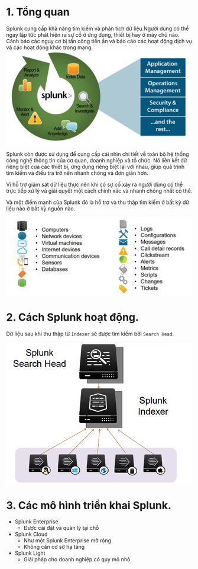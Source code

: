 # 1. Tổng quan
Splunk cung cấp khả năng tìm kiếm và phân tích dữ liệu.Người dùng có thể ngay lập tức phát hiện ra sự cố ở ứng dụng, thiết bị hay ở máy chủ nào. Cảnh báo các nguy cơ bị tấn công tiền ẩn và báo cáo các hoạt động dịch vụ và các hoạt động khác trong mạng.
![anh1](https://github.com/ThanTam111/Splunk/blob/main/Image/Screenshot_1.png)

Splunk còn được sử dụng để cung cấp cái nhìn chi tiết về toàn bộ hệ thống công nghệ thông tin của cơ quan, doanh nghiệp và tổ chức. Nó liên kết dữ riêng biệt của các thiết bị, ứng dụng riêng biệt lại với nhau, giúp quá trình tìm kiếm và điều tra trở nên nhanh chóng và đơn giản hơn.

Vì hỗ trợ giám sát dữ liệu thực  nên khi có sự cố xảy ra người dùng có thể trực tiếp xử lý và giải quyết một cách chính xác và nhanh chóng nhất có thể.

Và một điểm mạnh của Splunk đó là hỗ trợ và thu thập tìm kiếm ở bất kỳ dữ liệu nào ở bất kỳ nguồn nào.

![anh2](https://github.com/ThanTam111/Splunk/blob/main/Image/image.png)

# 2. Cách Splunk hoạt động.
Dữ liệu sau khi thu thập từ `Indexer` sẽ được tìm kiếm bởi `Search Head`.

![anh3](https://github.com/ThanTam111/Splunk/blob/main/Image/Screenshot_4.png)

# 3. Các mô hình triển khai Splunk.

* Splunk Enterprise
    * Được cài đặt và quản lý tại chỗ
* Splunk Cloud
    * Như một Splunk Enterprise mở rộng
    * Không cần cơ sở hạ tầng
* Splunk Light
    * Giải pháp cho doanh nghiệp có quy mô nhỏ
